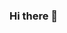 ### Hi there 👋

<!--
**jani-excergy/jani-excergy** is a ✨ _special_ ✨ repository because its `README.md` (this file) appears on your GitHub profile.

Here are some ideas to get you started:

- 🔭 I’m currently working on NLP (Question Answering with BERT)
- 🌱 I’m currently learning BERT
- 👯 I’m looking to collaborate on NLP
- 🤔 I’m looking for help with BERT Deployment
- 💬 Ask me about deep learning
- 📫 How to reach me: janibasha695@gmail.com
- 😄 Pronouns: ...
- ⚡ Fun fact: 90% of machine learning experiments fails only 10% of experiments works , we are all try to achieve that 10%
-->
